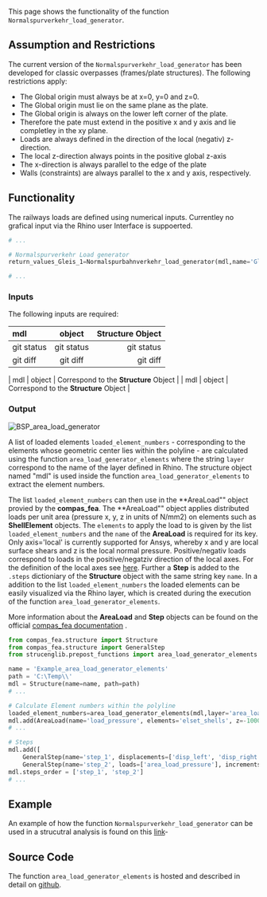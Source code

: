
This page shows the functionality of the function ``Normalspurverkehr_load_generator``. 

## Assumption and Restrictions
The current version of the ``Normalspurverkehr_load_generator`` has been developed for classic overpasses (frames/plate structures). The following restrictions apply:

- The Global origin must always be at x=0, y=0 and z=0.
- The Global origin must lie on the same plane as the plate.
- The Global origin is always on the lower left corner of the plate.
- Therefore the pate must extend in the positive x and y axis and lie completley in the xy plane.
- Loads are always defined in the direction of the local (negativ) z-direction.
- The local z-direction always points in the positive global z-axis
- The x-direction is always parallel to the edge of the plate
- Walls (constraints) are always parallel to the x and y axis, respectively. 

## Functionality

The railways loads are defined using numerical inputs. Currentley no grafical input via the Rhino user Interface is suppoerted. 

```python
# ...

# Normalspurverkehr Load generator
return_values_Gleis_1=Normalspurbahnverkehr_load_generator(mdl,name='Gleis_1', l_Pl=10000, h_Pl=200, s=7500, beta=-30, q_Gl=-4.8*10000, b_Bs=1000, h_Strich=200, Q_k=-225*1000, y_A=5000)

# ...
```

### Inputs

The following inputs are required:


| mdl           | object | **Structure** Object |
| :---         |     :---:      |          ---: |
| git status   | git status     | git status    |
| git diff     | git diff       | git diff      |

| mdl  | object | Correspond to the **Structure** Object |
| mdl  | object | Correspond to the **Structure** Object |

### Output





![BSP_area_load_generator](https://user-images.githubusercontent.com/49633262/226637930-a71a9aa0-46d4-4235-89be-0b1a2d3f2793.png)

A list of loaded elements ``loaded_element_numbers`` - corresponding to the elements whose geometric center lies within the polyline - are calculated using the function ``area_load_generator_elements`` where the string ``layer`` correspond to the name of the layer defined in Rhino. The structure object named "mdl" is used inside the function ``area_load_generator_elements`` to extract the element numbers.

The list ``loaded_element_numbers`` can then use in the **AreaLoad"" object provied by the **compas_fea**. The  **AreaLoad"" object applies distributed loads per unit area (pressure x, y, z in units of N/mm2) on elements such as **ShellElement** objects. The ``elements`` to apply the load to is given by the list ``loaded_element_numbers`` and the ``name`` of the **AreaLoad** is required for its key. Only axis='local' is currently supported for Ansys, whereby x and y are local surface shears and z is the local normal pressure. Positive/negativ loads correspond to loads in the positive/negatziv direction of the local axes. For the definition of the local axes see [here](https://github.com/kfmResearch-NumericsTeam/Struc_Eng_Library_Server). Further a **Step** is added to the ``.steps`` dictioniary of the **Structure** object with the same string key ``name``. In a addition to the list ``loaded_element_numbers`` the loaded elements can be easily visualized via the Rhino layer, which is created during the execution of the function ``area_load_generator_elements``. 

More information about the **AreaLoad** and **Step** objects can be found on the official [compas_fea documentation](https://compas.dev/compas_fea/latest/tutorial.html) . 

```python
from compas_fea.structure import Structure
from compas_fea.structure import GeneralStep
from strucenglib.prepost_functions import area_load_generator_elements

name = 'Example_area_load_generator_elements'
path = 'C:\Temp\\'
mdl = Structure(name=name, path=path)
# ...

# Calculate Element numbers within the polyline
loaded_element_numbers=area_load_generator_elements(mdl,layer='area_load') # 
mdl.add(AreaLoad(name='load_pressure', elements='elset_shells', z=-10000, axes='local'))
# ...

# Steps
mdl.add([
    GeneralStep(name='step_1', displacements=['disp_left', 'disp_right', 'disp_up'],nlgeom=False),
    GeneralStep(name='step_2', loads=['area_load_pressure'], increments=1, nlgeom=False),])
mdl.steps_order = ['step_1', 'step_2']
# ...
```

## Example 
An example of how the function ``Normalspurverkehr_load_generator`` can be used in a strucutral analysis is found on this [link](https://github.com/StrucEng-Library-kfmresearch/strucenglib-snippets/tree/ansys/examples/Normalspurverkehr_load_generator)-

## Source Code
The function ``area_load_generator_elements`` is hosted and described in detail on [github](https://github.com/StrucEng-Library-kfmresearch/strucenglib-snippets/blob/ansys/strucenglib/prepost_functions/area_load_generator_elements.py).

